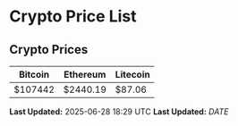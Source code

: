 # Crypto Price List

## Crypto Prices
| Bitcoin | Ethereum | Litecoin |
| ------- | -------- | -------- |
| $107442 | $2440.19 | $87.06 |
**Last Updated:** 2025-06-28 18:29 UTC
**Last Updated:** $DATE$
